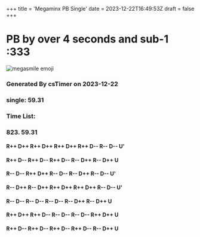 +++
title = 'Megaminx PB Single'
date = 2023-12-22T16:49:53Z
draft = false
+++

# PB by over 4 seconds and sub-1 :333
![megasmile emoji](/megasmile.webp)

### Generated By csTimer on 2023-12-22
### single: 59.31

### Time List:
### 823. 59.31
#### R++ D++ R++ D++ R++ D++ R++ D-- R-- D-- U'
#### R++ D-- R++ D-- R++ D-- R-- D++ R-- D++ U
#### R-- D-- R++ D++ R-- D-- R-- D++ R-- D-- U'
#### R-- D++ R-- D++ R++ D++ R++ D++ R-- D-- U'
#### R-- D-- R-- D-- R-- D-- R-- D++ R-- D++ U
#### R++ D++ R++ D-- R-- D-- R-- D-- R++ D++ U
#### R++ D-- R++ D-- R++ D-- R++ D-- R-- D++ U
